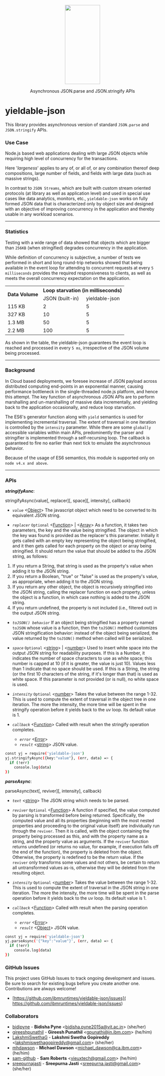<p align="center">
  <a href="https://github.com/ibmruntimes/yieldable-json">
    <img height="257" width="114" src="https://user-images.githubusercontent.com/6447530/32721130-891d044a-c88b-11e7-9a6d-db062b55169d.png">
  </a>
  <p align="center">Asynchronous JSON.parse and JSON.stringify APIs</p>
</p>

# **yieldable-json**
This library provides asynchronous version of standard `JSON.parse` and `JSON.stringify` APIs.

### **Use Case**
Node.js based web applications dealing with large JSON objects while requiring high level of concurrency for the transactions.

Here '*largeness*' applies to any of, or all of, or any combination thereof deep compositions, large number of fields, and fields with large data (such as massive strings).

In contrast to `JSON Streams`, which are built with custom stream oriented protocols (at library as well as application level) and used in special use cases like data analytics, monitors, etc., `yieldable-json` works on fully formed JSON data that is characterized only by object size and designed with an objective of improving concurrency in the application and thereby usable in any workload scenarios.


----------


### **Statistics**
Testing with a wide range of data showed that objects which are bigger than `256KB` (when stringified) degrades concurrency in the application.

While definition of concurrency is subjective, a number of tests we performed in short and long round-trip networks showed that being available in the event loop for attending to concurrent requests at every `5 milliseconds` provides the required responsiveness to clients, as well as meets the overall concurrency expectation on the application.

<table>
  <tr>
    <th rowspan="2">Data Volume</th>
    <th colspan="2">Loop starvation (in milliseconds)</th>
  </tr>
  <tr>
    <td>JSON (built-in)</td>
    <td>yieldable-json</td>
  </tr>
  <tr>
    <td>115 KB</td>
    <td>2</td>
    <td>5</td>
  </tr>
  <tr>
<td>327 KB</td>
    <td>10</td>
    <td>5</td>
  </tr>
 <tr>
    <td>1.3 MB</td>
    <td>50</td>
    <td>5</td>
  </tr>
  <tr>
    <td>2.2 MB</td>
    <td>100</td>
    <td>5</td>
  </tr>
</table>

As shown in the table, the yieldable-json guarantees the event loop is reached and processed in every `5 ms`, irrespective of the JSON volume being processed.


----------


### **Background**
In Cloud based deployments, we foresee increase of JSON payload across distributed computing end-points in an exponential manner, causing performance bottleneck in the single-threaded node.js platform, and hence this attempt. The key function of asynchronous JSON APIs are to perform marshalling and un-marshalling of massive data incrementally, and yielding back to the application occasionally, and reduce loop starvation.

The ES6's generator function along with `yield` semantics is used for implementing incremental traversal. The extent of traversal in one iteration is controlled by the `intensity` parameter. While there are some `globally` accessible variables within main APIs, predominently the parser and stringifier is implemented through a self-recursing loop. The callback is guaranteed to fire no earlier than next tick to emulate the asynchronous behavior.

Because of the usage of ES6 semantics, this module is supported only on `node v4.x and above`.


--------


### **APIs**
***stringifyAsnc***:

stringifyAsync(value[, replacer][, space][, intensity], callback)

* *`value`* <[Object](https://developer.mozilla.org/en-US/docs/Web/JavaScript/Reference/Global_Objects/Object)> The javascript object which need to be converted to its equivalent JSON string.

* *`replacer`* `Optional` <[Function](https://developer.mozilla.org/en-US/docs/Web/JavaScript/Reference/Global_Objects/Function)> | <[Array](https://developer.mozilla.org/en-US/docs/Web/JavaScript/Reference/Global_Objects/Array)> As a function, it takes two parameters, the key and the value being stringified. The object in which the key was found is provided as the replacer's this parameter. Initially it gets called with an empty key representing the object being stringified, and it then gets called for each property on the object or array being stringified. It should return the value that should be added to the JSON string, as follows:

1. If you return a String, that string is used as the property's value when adding it to the JSON string.
2. If you return a Boolean, "true" or "false" is used as the property's value, as appropriate, when adding it to the JSON string.
3. If you return any other object, the object is recursively stringified into the JSON string, calling the replacer function on each property, unless the object is a function, in which case nothing is added to the JSON string.
4. If you return undefined, the property is not included (i.e., filtered out) in the output JSON string.

* *`toJSON() behavior`* If an object being stringified has a property named `toJSON` whose value is a function, then the `toJSON()` method customizes JSON stringification behavior: instead of the object being serialized, the value returned by the `toJSON()` method when called will be serialized.

* *`space`* `Optional` <[string](https://developer.mozilla.org/en-US/docs/Web/JavaScript/Data_structures#String_type)> | <[number](https://developer.mozilla.org/en-US/docs/Web/JavaScript/Data_structures#Number_type)> Used to insert white space into the output JSON string for readability purposes. If this is a Number, it indicates the number of space characters to use as white space; this number is capped at 10 (if it is greater, the value is just 10). Values less than 1 indicate that no space should be used. If this is a String, the string (or the first 10 characters of the string, if it's longer than that) is used as white space. If this parameter is not provided (or is null), no white space is used.

* *`intensity`* `Optional` <[number](https://developer.mozilla.org/en-US/docs/Web/JavaScript/Data_structures#Number_type)> Takes the value between the range 1-32. This is used to compute the extent of traversal in the object tree in one iteration. The more the intensity, the more time will be spent in the stringify operation before it yields back to the uv loop. Its default value is 1.

* *`callback`* <[Function](https://developer.mozilla.org/en-US/docs/Web/JavaScript/Reference/Global_Objects/Function)> Called with result when the stringify operation completes.
   * *`error`* <[Error](https://developer.mozilla.org/en-US/docs/Web/JavaScript/Reference/Global_Objects/Error)>
   * *`result`* <[string](https://developer.mozilla.org/en-US/docs/Web/JavaScript/Data_structures#String_type)> JSON value.
```sh
const yj = require('yieldable-json')
yj.stringifyAsync({key:"value"}, (err, data) => {
  if (!err)
    console.log(data)
})
```
***parseAsync***:

parseAsync(text[, reviver][, intensity], callback)

* *`text`* <[string](https://developer.mozilla.org/en-US/docs/Web/JavaScript/Data_structures#String_type)> The JSON string which needs to be parsed.

* *`reviver`* `Optional` <[Function](https://developer.mozilla.org/en-US/docs/Web/JavaScript/Reference/Global_Objects/Function)> A function if specified, the value computed by parsing is transformed before being returned. Specifically, the computed value and all its properties (beginning with the most nested properties and proceeding to the original value itself) are individually run through the `reviver`. Then it is called, with the object containing the property being processed as this, and with the property name as a string, and the property value as arguments. If the `reviver` function returns undefined (or returns no value, for example, if execution falls off the end of the function), the property is deleted from the object. Otherwise, the property is redefined to be the return value.
If the `reviver` only transforms some values and not others, be certain to return all untransformed values as-is, otherwise they will be deleted from the resulting object.

* *`intensity`* `Optional` <[number](https://developer.mozilla.org/en-US/docs/Web/JavaScript/Data_structures#Number_type)> Takes the value between the range 1-32. This is used to compute the extent of traversal in the JSON string in one iteration. The more the intensity, the more time will be spent in the parse operation before it yields back to the uv loop. Its default value is 1.

* *`callback`* <[Function](https://developer.mozilla.org/en-US/docs/Web/JavaScript/Reference/Global_Objects/Function)> Called with result when the parsing operation completes.

   * *`error`* <[Error](https://developer.mozilla.org/en-US/docs/Web/JavaScript/Reference/Global_Objects/Error)>
   * *`result`* <[Object](https://developer.mozilla.org/en-US/docs/Web/JavaScript/Reference/Global_Objects/Object)> JSON value.
```sh
const yj = require('yieldable-json')
yj.parseAsync('{"key":"value"}', (err, data) => {
  if (!err)
    console.log(data)
})
```

### GitHub Issues
This project uses GitHub Issues to track ongoing development and issues. Be sure
to search for existing bugs before you create another one. Contributions are always welcome!

- [https://github.com/ibmruntimes/yieldable-json/issues]( https://github.com/ibmruntimes/yieldable-json/issues)

### **Collaborators**

 * [bidipyne](https://github.com/bidipyne) -
**Bidisha Pyne** &lt;bidisha.pyne2015a@vit.ac.in&gt; (she/her)
 * [gireeshpunathil](https://github.com/gireeshpunathil) -
**Gireesh Punathil** &lt;gpunathi@in.ibm.com&gt; (he/him)
 * [LakshmiSwethaG](https://github.com/LakshmiSwethaG) -
**Lakshmi Swetha Gopireddy** &lt;lakshmiswethagopireddy@gmail.com&gt; (she/her)
 * [mhdawson](https://github.com/mhdawson) -
**Michael Dawson** &lt;michael_dawson@ca.ibm.com&gt; (he/him)
 * [sam-github](https://github.com/sam-github) -
**Sam Roberts** &lt;vieuxtech@gmail.com&gt; (he/him)
 * [sreepurnajasti](https://github.com/sreepurnajasti) -
**Sreepurna Jasti** &lt;sreepurna.jasti@gmail.com&gt; (she/her)
